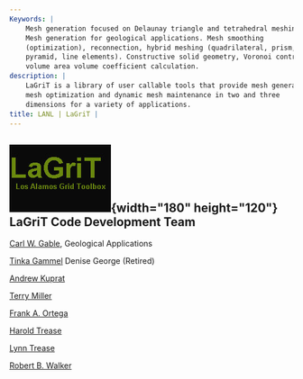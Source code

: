 ```yaml
---
Keywords: |
    Mesh generation focused on Delaunay triangle and tetrahedral meshing.
    Mesh generation for geological applications. Mesh smoothing
    (optimization), reconnection, hybrid meshing (quadrilateral, prism,
    pyramid, line elements). Constructive solid geometry, Voronoi control
    volume area volume coefficient calculation.
description: |
    LaGriT is a library of user callable tools that provide mesh generation,
    mesh optimization and dynamic mesh maintenance in two and three
    dimensions for a variety of applications.
title: LANL | LaGriT |
---
```


<div id="content-org">

![](images/lagrit2.jpg){width="180" height="120"}
LaGriT Code Development Team
----------------------------

[Carl W. Gable](http://www.ees.lanl.gov/staff/gable), Geological
Applications

[Tinka Gammel](http://phonebook.lanl.gov/phonebook_long.php?102076)
Denise George (Retired)

[Andrew Kuprat](http://www.pnl.gov)

[Terry Miller](http://phonebook.lanl.gov/phonebook_long.php?113691)

[Frank A. Ortega](http://phonebook.lanl.gov/phonebook_long.php?104962)

[Harold Trease](http://www.pnl.gov)

[Lynn Trease](http://www.pnl.gov)

[Robert B. Walker](http://phonebook.lanl.gov/phonebook_long.php?084728)

</div>
